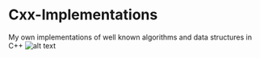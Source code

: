 # Cxx-Implementations
My own implementations of well known algorithms and data structures in C++
![alt text](https://github.com/Cxx-Implementations/blob/main/banner.png)
